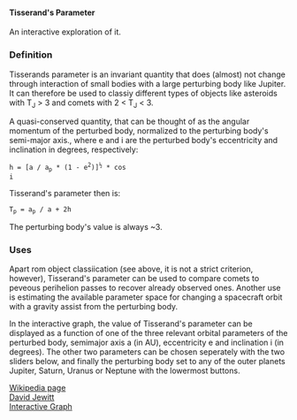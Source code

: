﻿#### Tisserand's Parameter ####

An interactive exploration of it.

### Definition ###

Tisserands parameter is an invariant quantity that does (almost) not change through interaction of small bodies with a large perturbing body like Jupiter. It can therefore be used to classiy different types of objects like asteroids with T<sub>J</sub> &gt; 3 and comets with 2 &lt; T<sub>J</sub> &lt; 3.  

A quasi-conserved quantity, that can be thought of as the angular momentum of the perturbed body, normalized to the perturbing body's semi-major axis., where e and i are the perturbed body's eccentricity and inclination in degrees, respectively:  
  
<code>h = \[a / a<sub>p</sub> * (1 - e<sup>2</sup>)\]<sup>&frac12;</sup> * cos i</code>

Tisserand's parameter then is:  
  
<code>T<sub>p</sub> = a<sub>p</sub> / a + 2h</code>

The perturbing body's value is always ~3.   

### Uses ###

Apart rom object classiication (see above, it is not a strict criterion, however), Tisserand's parameter can be used to compare comets to peveous perihelion passes to recover already observed ones. Another use is estimating the available parameter space for changing a spacecraft orbit with a gravity assist from the perturbing body.  

In the interactive graph, the value of Tisserand's parameter can be displayed as a function of one of the three relevant orbital parameters of the perturbed body, semimajor axis a (in AU), eccentricity e and inclination i (in degrees). The other two parameters can be chosen seperately with the two sliders below, and finally the perturbing body set to any of the outer planets Jupiter, Saturn, Uranus or Neptune with the lowermost buttons.  

[Wikipedia page](https://en.wikipedia.org/wiki/Tisserand's_parameter)  
[David Jewitt](http://www2.ess.ucla.edu/~jewitt/tisserand.html)  
[Interactive Graph](https://ofrohn.github.io/tisserand.html)  
